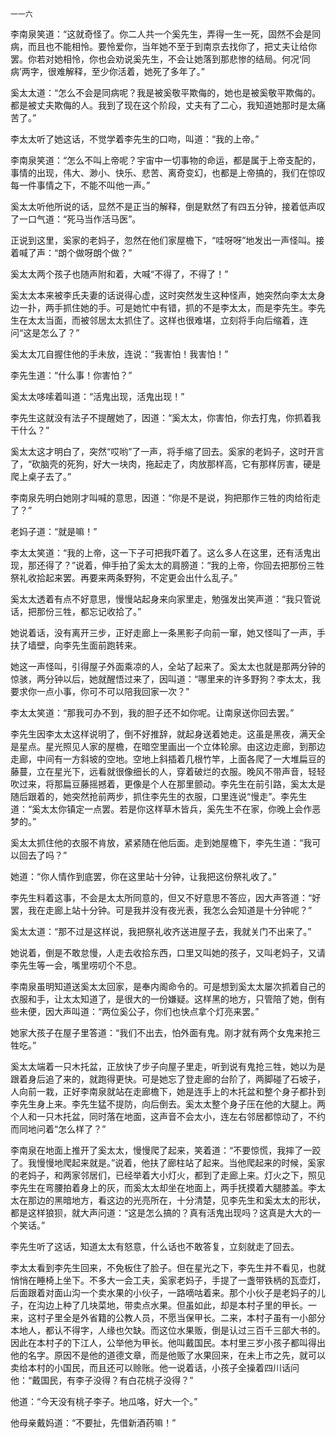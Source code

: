     一一六 

   李南泉笑道：“这就奇怪了。你二人共一个奚先生，弄得一生一死，固然不会是同病，而且也不能相怜。要怜爱你，当年她不至于到南京去找你了，把丈夫让给你罢。你若对她相怜，你也会劝说奚先生，不会让她落到那悲惨的结局。何况‘同病’两字，很难解释，至少你活着，她死了多年了。”

   奚太太道：“怎么不会是同病呢？我是被奚敬平欺侮的，她也是被奚敬平欺侮的。都是被丈夫欺侮的人。我到了现在这个阶段，丈夫有了二心，我知道她那时是太痛苦了。”

   李太太听了她这话，不觉学着李先生的口吻，叫道：“我的上帝。”

   李南泉笑道：“怎么不叫上帝呢？宇宙中一切事物的命运，都是属于上帝支配的，事情的出现，伟大、渺小、快乐、悲苦、离奇变幻，也都是上帝搞的，我们在惊叹每一件事情之下，不能不叫他一声。”

   奚太太听他所说的话，显然不是正当的解释，倒是默然了有四五分钟，接着低声叹了一口气道：“死马当作活马医”。

   正说到这里，奚家的老妈子，忽然在他们家屋檐下，“哇呀呀”地发出一声怪叫。接着喊了声：“朗个做呀朗个做？”

   奚太太两个孩子也随声附和着，大喊“不得了，不得了！”

   奚太太本来被李氏夫妻的话说得心虚，这时突然发生这种怪声，她突然向李太太身边一扑，两手抓住她的手。可是她忙中有错，抓的不是李太太，而是李先生。李先生在太太当面，而被邻居太太抓住了。这样也很难堪，立刻将手向后缩着，连问“这是怎么了？”

   奚太太兀自握住他的手未放，连说：“我害怕！我害怕！”

   李先生道：“什么事！你害怕？”

   奚太太哆嗦着叫道：“活鬼出现，活鬼出现！”

   李先生这就没有法子不提醒她了，因道：“奚太太，你害怕，你去打鬼，你抓着我干什么？”

   奚太太这才明白了，突然“哎哟”了一声，将手缩了回去。奚家的老妈子，这时开言了，“砍脑壳的死狗，好大一块肉，拖起走了，肉放那样高，它有那样厉害，硬是爬上桌子去了。”

   李南泉先明白她刚才叫喊的意思，因道：“你是不是说，狗把那作三牲的肉给衔走了？”

   老妈子道：“就是嘛！”

   李太太笑道：“我的上帝，这一下子可把我吓着了。这么多人在这里，还有活鬼出现，那还得了？”说着，伸手拍了奚太太的肩膀道：“我的上帝，你回去把那份三牲祭礼收拾起来罢。再要来两条野狗，不定更会出什么乱子。”

   奚太太透着有点不好意思，慢慢站起身来向家里走，勉强发出笑声道：“我只管说话，把那份三牲，都忘记收拾了。”

   她说着话，没有离开三步，正好走廊上一条黑影子向前一窜，她又怪叫了一声，手扶了墙壁，向李先生面前跑转来。

   她这一声怪叫，引得屋子外面乘凉的人，全站了起来了。奚太太也就是那两分钟的惊骇，两分钟以后，她就醒悟过来了，因叫道：“哪里来的许多野狗？李太太，我要求你一点小事，你可不可以陪我回家一次？”

   李太太笑道：“那我可办不到，我的胆子还不如你呢。让南泉送你回去罢。”

   李先生因李太太这样说明了，倒不好推辞，就起身送着她走。这虽是黑夜，满天全是星点。星光照见人家的屋檐，在暗空里画出一个立体轮廓。由这边走廊，到那边走廊，中间有一方斜坡的空地。空地上斜插着几根竹竿，上面各爬了一大堆扁豆的藤蔓，立在星光下，远看就很像细长的人，穿着破烂的衣服。晚风不带声音，轻轻吹过来，将那扁豆藤摇撼着，更像是个人在那里颤动。李先生在前引路，奚太太是随后跟着的，她突然抢前两步，抓住李先生的衣服，口里连说“慢走”。李先生道：“奚太太你镇定一点罢。若是你这样草木皆兵，奚先生不在家，你晚上会作恶梦的。”

   奚太太抓住他的衣服不肯放，紧紧随在他后面。走到她屋檐下，李先生道：“我可以回去了吗？”

   她道：“你人情作到底罢，你在这里站十分钟，让我把这份祭礼收了。”

   李先生料着这事，不会是太太所同意的，但又不好意思不答应，因大声答道：“好罢，我在走廊上站十分钟。可是我并没有夜光表，我怎么会知道是十分钟呢？”

   奚太太道：“那不过是这样说，我把祭礼收齐送进屋子去，我就关门不出来了。”

   她说着，倒是不敢怠慢，人走去收拾东西，口里又叫她的孩子，又叫老妈子，又请李先生等一会，嘴里唠叨个不息。

   李南泉虽明知道送奚太太回家，是奉内阁命令的。可是想到奚太太屡次抓着自己的衣服和手，让太太知道了，是很大的一份嫌疑。这样黑的地方，只管陪了她，倒有些未便，因大声叫道：“两位奚公子，你们也快点拿个灯亮来罢。”

   她家大孩子在屋子里答道：“我们不出去，怕外面有鬼。刚才就有两个女鬼来抢三牲吃。”

   奚太太端着一只木托盆，正放快了步子向屋子里走，听到说有鬼抢三牲，她以为是跟着身后追了来的，就跑得更快。可是她忘了登走廊的台阶了，两脚碰了石坡子，人向前一栽，正好李南泉就站在走廊檐下，她是连手上的木托盆和整个身子都扑到李先生身上来。李先生猛不提防，向后倒去。奚太太整个身子压在他的大腿上。两个人和一只木托盆，同时落在地面，这声音不会太小，连左右邻居都惊动了，不约而同地问着“怎么样了？”

   李南泉在地面上推开了奚太太，慢慢爬了起来，笑着道：“不要惊慌，我摔了一跤了。我慢慢地爬起来就是。”说着，他扶了廊柱站了起来。当他爬起来的时候，奚家的老妈子，和两家邻居们，已经举着大小灯火，都到了走廊上来。灯火之下，照见李先生在弯腰拍着身上的灰，而奚太太却坐在地面上，两手抚摸着大腿膝盖。李太太在那边的黑暗地方，看这边的光亮所在，十分清楚，见李先生和奚太太的形状，都是这样狼狈，就大声问道：“这是怎么搞的？真有活鬼出现吗？这真是大大的一个笑话。”

   李先生听了这话，知道太太有怒意，什么话也不敢答复，立刻就走了回去。

   李太太看到李先生回来，不免板住了脸子。但在星光之下，李先生并不看见，也就悄悄在睡椅上坐下。不多大一会工夫，奚家老妈子，手提了一盏带铁柄的瓦壶灯，后面跟着对面山沟一个卖水果的小伙子，一路嘀咕着来。那个小伙子是老妈子的儿子，在沟边上种了几块菜地，带卖点水果。但虽如此，却是本村子里的甲长。一来，这村子里全是外省籍的公教人员，不愿当保甲长。二来，本村子虽有一小部分本地人，都认不得字，人缘也欠缺。而这位水果贩，倒是认过三百千三部大书的。因此在本村子的下江人，公举他为甲长。他叫戴国民。本村里三岁小孩子都叫得出他的名字。原因不是他的道德文章，而是他贩了水果回来，在未上市之先，就可以卖给本村的小国民，而且还可以赊账。他一说着话，小孩子全操着四川话问他：“戴国民，有李子没得？有白花桃子没得？”

   他道：“今天没有桃子李子。地瓜咯，好大一个。”

   他母亲戴妈道：“不要扯，先借新酒药嘛！”

